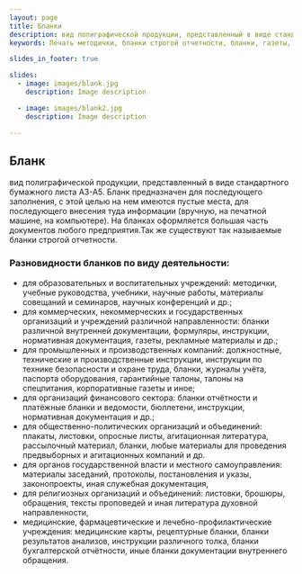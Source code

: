 ```yaml
---
layout: page
title: Бланки
description: вид полиграфической продукции, представленный в виде стандартного бумажного листа А3-А5. Бланк предназначен для последующего заполнения, внесения туда информации.
keywords: Печать методички, бланки строгой отчетности, бланки, газеты, инструкции, журналы учета, бюллетени, плакаты, листовки, аггитационные листы, протоколы, указы, медицинские карты, рецептурные блаки, бланки бухгалтерского отчета.

slides_in_footer: true

slides:
  - image: images/blank.jpg
    description: Image description

  - image: images/blank2.jpg
    description: Image description

---
```


## Бланк
вид полиграфической продукции, представленный в виде стандартного бумажного листа А3-А5. Бланк предназначен для последующего заполнения, с этой целью на нем имеются пустые места, для последующего внесения туда информации (вручную, на печатной машине, на компьютере). На бланках оформляется большая часть документов любого предприятия.Так же существуют так называемые бланки строгой отчетности. 

 
### Разновидности бланков по виду деятельности: 

 - для образовательных и воспитательных учреждений:
   методички, учебные руководства, учебники, научные работы, материалы совещаний и семинаров, научных конференций и др.;
 - для коммерческих, некоммерческих и государственных организаций и учреждений различной направленности:
   бланки различной внутренней документации, формуляры, инструкции, нормативная документация, газеты, рекламные материалы и др.;
 - для промышленных и производственных компаний:
   должностные, технические и производственные инструкции, инструкции по технике безопасности и охране труда, бланки, журналы учёта, паспорта оборудования, гарантийные талоны, талоны на спецпитания, корпоративные газеты и иное;
 - для организаций финансового сектора:
   бланки отчётности и платёжные бланки и ведомости, бюллетени, инструкции, нормативная документация и др.;
 - для общественно-политических организаций и объединений:
   плакаты, листовки, опросные листы, агитационная литература, рассылочный материал, бланки, любые материалы для проведения предвыборных и агитационных компаний и др.
 - для органов государственной власти и местного самоуправления:
   материалы заседаний, протоколы, постановления и указы, законопроекты, иная служебная документация,
 - для религиозных организаций и объединений:
   листовки, брошюры, обращения, тексты проповедей и иная литература духовной направленности,
 - медицинские, фармацевтические и лечебно-профилактические учреждения:
   медицинские карты, рецептурные бланки, бланки результатов анализов, инструкции различного толка, бланки бухгалтерской отчётности, иные бланки документации внутреннего обращения.
